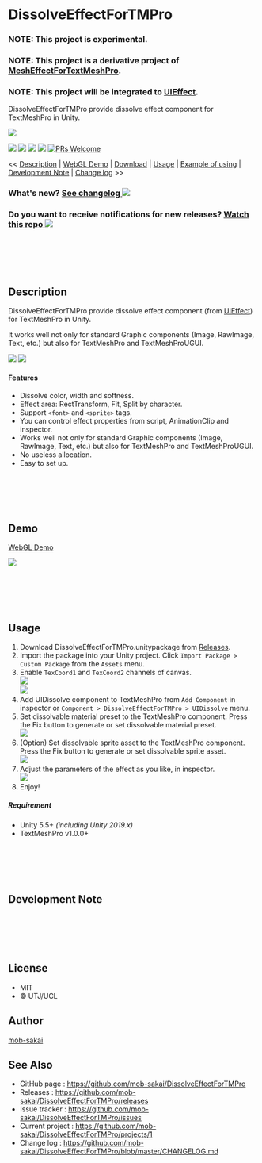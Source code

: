 DissolveEffectForTMPro
===

### NOTE: This project is experimental.
### NOTE: This project is a derivative project of [MeshEffectForTextMeshPro](https://github.com/mob-sakai/MeshEffectForTextMeshPro).
### NOTE: This project will be integrated to [UIEffect](https://github.com/mob-sakai/UIEffect).

DissolveEffectForTMPro provide dissolve effect component for TextMeshPro in Unity.

![](https://user-images.githubusercontent.com/12690315/49693817-ba23c880-fbc0-11e8-869f-f0853010b609.png)

[![](https://img.shields.io/github/release/mob-sakai/DissolveEffectForTMPro.svg?label=latest%20version)](https://github.com/mob-sakai/DissolveEffectForTMPro/releases)
[![](https://img.shields.io/github/release-date/mob-sakai/DissolveEffectForTMPro.svg)](https://github.com/mob-sakai/DissolveEffectForTMPro/releases)
![](https://img.shields.io/badge/unity-5.5%2B-green.svg)
[![](https://img.shields.io/github/license/mob-sakai/DissolveEffectForTMPro.svg)](https://github.com/mob-sakai/DissolveEffectForTMPro/blob/master/LICENSE.txt)
[![PRs Welcome](https://img.shields.io/badge/PRs-welcome-orange.svg)](http://makeapullrequest.com)

<< [Description](#Description) | [WebGL Demo](#demo) | [Download](https://github.com/mob-sakai/DissolveEffectForTMPro/releases) | [Usage](#usage) | [Example of using](#example-of-using) | [Development Note](#development-note) | [Change log](https://github.com/mob-sakai/DissolveEffectForTMPro/blob/master/CHANGELOG.md) >>

### What's new? [See changelog ![](https://img.shields.io/github/release-date/mob-sakai/DissolveEffectForTMPro.svg?label=last%20updated)](https://github.com/mob-sakai/DissolveEffectForTMPro/blob/develop/CHANGELOG.md)
### Do you want to receive notifications for new releases? [Watch this repo ![](https://img.shields.io/github/watchers/mob-sakai/DissolveEffectForTMPro.svg?style=social&label=Watch)](https://github.com/mob-sakai/DissolveEffectForTMPro/subscription)



<br><br><br><br>
## Description

DissolveEffectForTMPro provide dissolve effect component (from [UIEffect](https://github.com/mob-sakai/UIEffect)) for TextMeshPro in Unity.

It works well not only for standard Graphic components (Image, RawImage, Text, etc.) but also for TextMeshPro and TextMeshProUGUI.

![](https://user-images.githubusercontent.com/12690315/49694176-6b7a2c80-fbc8-11e8-9461-c3595736b4d5.png)
![](https://user-images.githubusercontent.com/12690315/49694175-69b06900-fbc8-11e8-9615-e675822decf3.png)


#### Features

* Dissolve color, width and softness.
* Effect area: RectTransform, Fit, Split by character.
* Support `<font>` and `<sprite>` tags.
* You can control effect properties from script, AnimationClip and inspector.
* Works well not only for standard Graphic components (Image, RawImage, Text, etc.) but also for TextMeshPro and TextMeshProUGUI.
* No useless allocation.
* Easy to set up.



<br><br><br><br>
## Demo

[WebGL Demo](http://mob-sakai.github.io/DissolveEffectForTMPro)

![](https://user-images.githubusercontent.com/12690315/49693789-34a01880-fbc0-11e8-9ef2-fa8b0e4dd438.gif)



<br><br><br><br>
## Usage

1. Download DissolveEffectForTMPro.unitypackage from [Releases](https://github.com/mob-sakai/DissolveEffectForTMPro/releases).
2. Import the package into your Unity project. Click `Import Package > Custom Package` from the `Assets` menu.  
3. Enable `TexCoord1` and `TexCoord2` channels of canvas.  
![](https://user-images.githubusercontent.com/12690315/49696625-eacf2680-fbef-11e8-9360-f597f9d4484f.png)  
![](https://user-images.githubusercontent.com/12690315/49696633-1eaa4c00-fbf0-11e8-92e5-37fa6a1e01f9.png)
1. Add UIDissolve component to TextMeshPro from `Add Component` in inspector or `Component > DissolveEffectForTMPro > UIDissolve` menu.
2. Set dissolvable material preset to the TextMeshPro component. Press the Fix button to generate or set dissolvable material preset.  
![](https://user-images.githubusercontent.com/12690315/49694638-3e7e4780-fbd1-11e8-8c7f-4d9a2e6c365a.png)
5. (Option) Set dissolvable sprite asset to the TextMeshPro component. Press the Fix button to generate or set dissolvable sprite asset.  
![](https://user-images.githubusercontent.com/12690315/49694647-535adb00-fbd1-11e8-8bea-7a64fdf00de0.png)
6.  Adjust the parameters of the effect as you like, in inspector.  
![](https://user-images.githubusercontent.com/12690315/49696677-e0615c80-fbf0-11e8-98f5-c60890915129.gif)
7.  Enjoy!



##### Requirement

* Unity 5.5+ *(including Unity 2019.x)*
* TextMeshPro v1.0.0+



<br><br><br><br>
## Development Note



<br><br><br><br>
## License

* MIT
* © UTJ/UCL



## Author

[mob-sakai](https://github.com/mob-sakai)



## See Also

* GitHub page : https://github.com/mob-sakai/DissolveEffectForTMPro
* Releases : https://github.com/mob-sakai/DissolveEffectForTMPro/releases
* Issue tracker : https://github.com/mob-sakai/DissolveEffectForTMPro/issues
* Current project : https://github.com/mob-sakai/DissolveEffectForTMPro/projects/1
* Change log : https://github.com/mob-sakai/DissolveEffectForTMPro/blob/master/CHANGELOG.md
